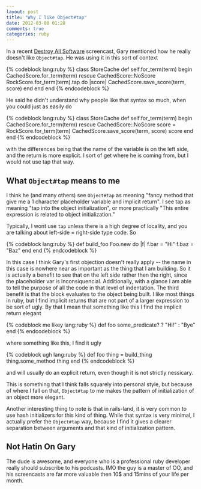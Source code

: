 ```yaml
---
layout: post
title: "Why I like Object#tap"
date: 2012-03-08 01:28
comments: true
categories: ruby
---
```


In a recent [Destroy All Software](http://www.destroyallsoftware.com) screencast, Gary mentioned how he really doesn't like `Object#tap`. He was using it in this sort of context

{% codeblock lang:ruby %}
class StoreCache
  def self.for_term(term)
	begin
    CachedScore.for_term(term)
  rescue CachedScore::NoScore
	  RockScore.for_term(term).tap do |score|
      CachedScore.save_score(term, score)
    end
	end
end
{% endcodeblock %}

He said he didn't understand why people like that syntax so much, when you could just as easily do

{% codeblock lang:ruby %}
class StoreCache
  def self.for_term(term)
	begin
    CachedScore.for_term(term)
  rescue CachedScore::NoScore
	  score = RockScore.for_term(term)
    CachedScore.save_score(term, score)
    score
	end
end
{% endcodeblock %}

with the differences being that the name of the variable is on the left side, and the return is more explicit. I sort of get where he is coming from, but I would not use tap that way.

## What `Object#tap` means to me

I think he (and many others) see `Object#tap` as meaning "fancy method that give me a 1 character placeholder variable and implicit return". I see tap as meaning "tap into the object initialization", or more practically "This entire expression is related to object initialization."

Typically, I wont use `tap` unless there is a high degree of locality, and you are talking about left-side = right-side type code. So

{% codeblock lang:ruby %}
def build_foo
  Foo.new do |f|
    f.bar = "Hi"
    f.baz = "Baz"
  end
end
{% endcodeblock %}

In this case I think Gary's first objection doesn't really apply -- the name in this case is nowhere near as important as the thing that I am building. So it is actually a benefit to see that on the left side rather then the right, since the placeholder var is inconsiquencial. Additionally, with a glance I am able to tell the purpose of all the code in that level of indentation. The third benefit is that the block evaluates to the object being built. I like most things in ruby, but I find implicit returns that are not part of a larger expression to be sort of ugly. By that I mean that something like this I find the implicit return elegant

{% codeblock me likey lang:ruby %}
def foo
  some_predicate? ? "Hi!" : "Bye"
end
{% endcodeblock %}

where something like this, I find it ugly

{% codeblock ugh lang:ruby %}
def foo
  thing = build_thing
  thing.some_method
  thing
end
{% endcodeblock %}

and will usually do an explicit return, even though it is not strictly nessicary. 

This is something that I think falls squarely into personal style, but because of where I fall on that, `Object#tap` to me makes the pattern of initialization of an object more elegant.

Another interesting thing to note is that in rails-land, it is very common to use hash initializers for this kind of thing. While that syntax is very minimal, I actually prefer the `Object#tap` way, because I find it gives a clearer separation between arguments and that kind of initialization pattern.

## Not Hatin On Gary

The dude is awesome, and everyone who is a professional ruby developer really should subscribe to his podcasts. IMO the guy is a master of OO, and his screencasts are far more valuable then 10$ and 15mins of your life per month.
